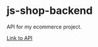 # js-shop-backend
API for my ecommerce project.

[Link to API](https://js-gunshop-back.herokuapp.com/)
